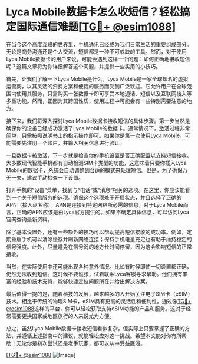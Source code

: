 # Lyca Mobile数据卡怎么收短信？轻松搞定国际通信难题[[TG💪+ @esim1088](https://t.me/s/esim1088)]

在当今这个高度互联的世界里，手机通讯已经成为我们日常生活的重要组成部分。无论是商务沟通还是个人交流，短信都是一种不可或缺的工具。然而，对于使用Lyca Mobile数据卡的用户来说，可能会遇到这样一个问题：如何正确地接收短信呢？这篇文章将为你详细解答这个问题，并提供一些实用的小技巧。

首先，让我们了解一下Lyca Mobile是什么。Lyca Mobile是一家全球知名的虚拟运营商，以其灵活的资费方案和便捷的服务而受到广泛欢迎。它允许用户在全球范围内使用其服务，只需购买一张数据卡即可享受本地通话、短信以及互联网接入等多重功能。然而，正因为其跨国性质，使用过程中可能会有一些特别需要注意的地方。

接下来，我们将深入探讨Lyca Mobile数据卡接收短信的具体步骤。第一步当然是确保你的设备已经成功激活了Lyca Mobile的数据卡。通常情况下，激活过程非常简单，只需按照说明书上的指示操作即可。如果你是第一次使用Lyca Mobile，可能需要先注册一个账户，并输入相关信息进行验证。

一旦数据卡被激活，下一步就是检查你的手机设置是否正确配置以支持短信接收。大多数现代智能手机都有自动检测SIM卡类型的功能，这意味着只要你插入Lyca Mobile的数据卡，系统会自动调整到合适的模式来处理短信。但是，为了确保万无一失，建议手动检查一下设置。

打开手机的“设置”菜单，找到与“电话”或“消息”相关的选项。在这里，你应该能看到一个关于短信服务的选项。确保这个选项处于开启状态，并且选择了正确的APN（接入点名称）。APN是连接到特定网络所必需的信息，对于Lyca Mobile而言，正确的APN应该是由Lyca官方提供的。如果不确定具体信息，可以访问Lyca官网查询最新资料。

除了基本设置外，还有一些额外的技巧可以帮助提高短信接收的成功率。例如，定期重启手机可以清除缓存并刷新网络连接；保持手机电量充足也有助于维持稳定的信号强度。此外，尽量避免在信号弱的地方长时间停留，因为这会影响短信的正常接收。

当然，在实际使用中还可能出现各种意外情况。比如有时候即使一切设置都正确，仍然无法收到短信。这时候不要慌张，试着联系Lyca客服寻求帮助。他们拥有丰富的经验和技术支持，能够快速定位问题所在并给出解决方案。

最后值得一提的是，随着科技的发展，越来越多的人开始关注电子SIM卡（eSIM）技术。相比于传统的物理SIM卡，eSIM具有更高的灵活性和便利性。通过像[TG💪+ @esim1088](https://t.me/s/esim1088)这样的平台，你可以轻松获取支持eSIM功能的产品和服务。这对于经常需要更换国家或地区旅行的人来说尤为方便。

总之，虽然Lyca Mobile数据卡接收短信看似复杂，但实际上只要掌握了正确的方法，并遵循上述指南中的建议，就能轻松应对这一挑战。希望本文能对你有所帮助！无论你是初次尝试还是老手玩家，都可以从中受益匪浅。

[[TG💪+ @esim1088](https://t.me/s/esim1088) ![Image](https://i.postimg.cc/4NQfJmqS/Snipaste-2025-05-13-00-14-12.png)]